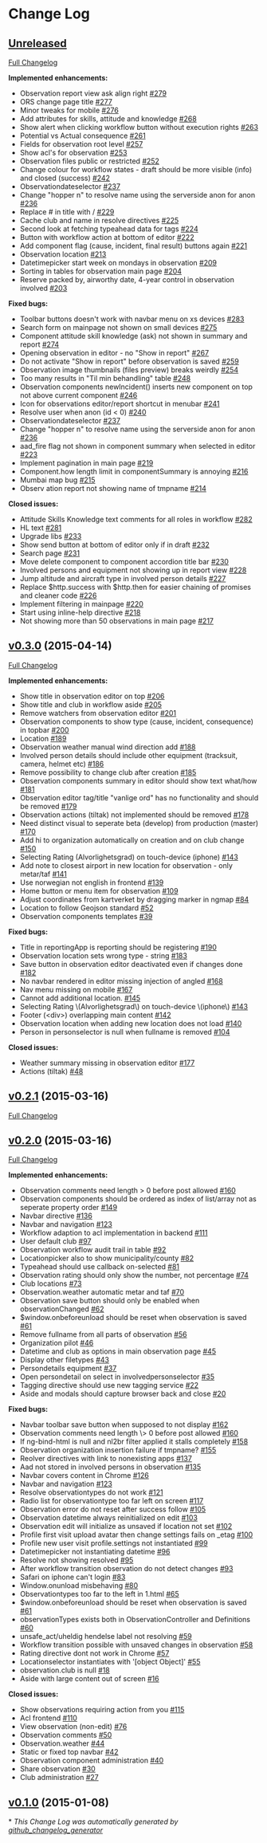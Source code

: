 # Change Log

## [Unreleased](https://github.com/fnlf/fnlf-client/tree/HEAD)

[Full Changelog](https://github.com/fnlf/fnlf-client/compare/v0.3.0...HEAD)

**Implemented enhancements:**

- Observation report view ask align right [\#279](https://github.com/FNLF/fnlf-client/issues/279)
- ORS change page title  [\#277](https://github.com/FNLF/fnlf-client/issues/277)
- Minor tweaks for mobile [\#276](https://github.com/FNLF/fnlf-client/issues/276)
- Add attributes for skills, attitude and knowledge [\#268](https://github.com/FNLF/fnlf-client/issues/268)
- Show alert when clicking workflow button without execution rights [\#263](https://github.com/FNLF/fnlf-client/issues/263)
- Potential vs Actual consequence [\#261](https://github.com/FNLF/fnlf-client/issues/261)
- Fields for observation root level [\#257](https://github.com/FNLF/fnlf-client/issues/257)
- Show acl's for observation [\#253](https://github.com/FNLF/fnlf-client/issues/253)
- Observation files public or restricted [\#252](https://github.com/FNLF/fnlf-client/issues/252)
- Change colour for workflow states - draft should be more visible \(info\) and closed \(success\) [\#242](https://github.com/FNLF/fnlf-client/issues/242)
- Observationdateselector [\#237](https://github.com/FNLF/fnlf-client/issues/237)
- Change "hopper n" to resolve name using the serverside anon for anon [\#236](https://github.com/FNLF/fnlf-client/issues/236)
- Replace \# in title with / [\#229](https://github.com/FNLF/fnlf-client/issues/229)
- Cache club and name in resolve directives [\#225](https://github.com/FNLF/fnlf-client/issues/225)
- Second look at fetching typeahead data for tags [\#224](https://github.com/FNLF/fnlf-client/issues/224)
- Button with workflow action at bottom of editor [\#222](https://github.com/FNLF/fnlf-client/issues/222)
- Add component flag \(cause, incident, final result\) buttons again [\#221](https://github.com/FNLF/fnlf-client/issues/221)
- Observation location  [\#213](https://github.com/FNLF/fnlf-client/issues/213)
- Datetimepicker start week on mondays in observation [\#209](https://github.com/FNLF/fnlf-client/issues/209)
- Sorting in tables for observation main page [\#204](https://github.com/FNLF/fnlf-client/issues/204)
- Reserve packed by, airworthy date, 4-year control in observation involved [\#203](https://github.com/FNLF/fnlf-client/issues/203)

**Fixed bugs:**

- Toolbar buttons doesn't work with navbar menu on xs devices [\#283](https://github.com/FNLF/fnlf-client/issues/283)
- Search form on mainpage not shown on small devices [\#275](https://github.com/FNLF/fnlf-client/issues/275)
- Component attitude skill knowledge \(ask\) not shown in summary and report [\#274](https://github.com/FNLF/fnlf-client/issues/274)
- Opening observation in editor - no "Show in report" [\#267](https://github.com/FNLF/fnlf-client/issues/267)
- Do not activate "Show in report" before observation is saved [\#259](https://github.com/FNLF/fnlf-client/issues/259)
- Observation image thumbnails \(files preview\) breaks weirdly  [\#254](https://github.com/FNLF/fnlf-client/issues/254)
- Too many results in "Til min behandling" table [\#248](https://github.com/FNLF/fnlf-client/issues/248)
- Observation components newIncident\(\) inserts new component on top not above current component [\#246](https://github.com/FNLF/fnlf-client/issues/246)
- Icon for observations editor/report shortcut in menubar [\#241](https://github.com/FNLF/fnlf-client/issues/241)
- Resolve user when anon \(id \< 0\) [\#240](https://github.com/FNLF/fnlf-client/issues/240)
- Observationdateselector [\#237](https://github.com/FNLF/fnlf-client/issues/237)
- Change "hopper n" to resolve name using the serverside anon for anon [\#236](https://github.com/FNLF/fnlf-client/issues/236)
- aad\_fire flag not shown in component summary when selected in editor [\#223](https://github.com/FNLF/fnlf-client/issues/223)
- Implement pagination in main page [\#219](https://github.com/FNLF/fnlf-client/issues/219)
- Component.how length limit in componentSummary is annoying [\#216](https://github.com/FNLF/fnlf-client/issues/216)
- Mumbai map bug [\#215](https://github.com/FNLF/fnlf-client/issues/215)
- Observ ation report not showing name of tmpname [\#214](https://github.com/FNLF/fnlf-client/issues/214)

**Closed issues:**

- Attitude Skills Knowledge text comments for all roles in workflow [\#282](https://github.com/FNLF/fnlf-client/issues/282)
- HL text [\#281](https://github.com/FNLF/fnlf-client/issues/281)
- Upgrade libs [\#233](https://github.com/FNLF/fnlf-client/issues/233)
- Show send button at bottom of editor only if in draft [\#232](https://github.com/FNLF/fnlf-client/issues/232)
- Search page [\#231](https://github.com/FNLF/fnlf-client/issues/231)
- Move delete component to component accordion title bar [\#230](https://github.com/FNLF/fnlf-client/issues/230)
- Involved persons and equipment not showing up in report view [\#228](https://github.com/FNLF/fnlf-client/issues/228)
- Jump altitude and aircraft type in involved person details [\#227](https://github.com/FNLF/fnlf-client/issues/227)
- Replace $http.success with $http.then for easier chaining of promises and cleaner code [\#226](https://github.com/FNLF/fnlf-client/issues/226)
- Implement filtering in mainpage [\#220](https://github.com/FNLF/fnlf-client/issues/220)
- Start using inline-help directive [\#218](https://github.com/FNLF/fnlf-client/issues/218)
- Not showing more than 50 observations in main page [\#217](https://github.com/FNLF/fnlf-client/issues/217)

## [v0.3.0](https://github.com/fnlf/fnlf-client/tree/v0.3.0) (2015-04-14)
[Full Changelog](https://github.com/fnlf/fnlf-client/compare/v0.2.1...v0.3.0)

**Implemented enhancements:**

- Show title in observation editor on top [\#206](https://github.com/FNLF/fnlf-client/issues/206)
- Show title and club in workflow aside [\#205](https://github.com/FNLF/fnlf-client/issues/205)
- Remove watchers from observation editor [\#201](https://github.com/FNLF/fnlf-client/issues/201)
- Observation components to show type \(cause, incident, consequence\) in topbar [\#200](https://github.com/FNLF/fnlf-client/issues/200)
- Location [\#189](https://github.com/FNLF/fnlf-client/issues/189)
- Observation weather manual wind direction add [\#188](https://github.com/FNLF/fnlf-client/issues/188)
- Involved person details should include other equipment \(tracksuit, camera, helmet etc\)  [\#186](https://github.com/FNLF/fnlf-client/issues/186)
- Remove possibility to change club after creation [\#185](https://github.com/FNLF/fnlf-client/issues/185)
- Observation components summary in editor should show text what/how [\#181](https://github.com/FNLF/fnlf-client/issues/181)
- Observation editor tag/title "vanlige ord" has no functionality and should be removed [\#179](https://github.com/FNLF/fnlf-client/issues/179)
- Observation actions \(tiltak\) not implemented should be removed [\#178](https://github.com/FNLF/fnlf-client/issues/178)
- Need distinct visual to seperate beta \(develop\) from production \(master\) [\#170](https://github.com/FNLF/fnlf-client/issues/170)
- Add hi to organization automatically on creation and on club change [\#150](https://github.com/FNLF/fnlf-client/issues/150)
- Selecting Rating \(Alvorlighetsgrad\) on touch-device \(iphone\) [\#143](https://github.com/FNLF/fnlf-client/issues/143)
- Add note to closest airport in new location for observation - only metar/taf [\#141](https://github.com/FNLF/fnlf-client/issues/141)
- Use norwegian not english in frontend [\#139](https://github.com/FNLF/fnlf-client/issues/139)
- Home button or menu item for observation [\#109](https://github.com/FNLF/fnlf-client/issues/109)
- Adjust coordinates from kartverket by dragging marker in ngmap [\#84](https://github.com/FNLF/fnlf-client/issues/84)
- Location to follow Geojson standard [\#52](https://github.com/FNLF/fnlf-client/issues/52)
- Observation components templates [\#39](https://github.com/FNLF/fnlf-client/issues/39)

**Fixed bugs:**

- Title in reportingApp is reporting should be registering [\#190](https://github.com/FNLF/fnlf-client/issues/190)
- Observation location sets wrong type - string [\#183](https://github.com/FNLF/fnlf-client/issues/183)
- Save button in observation editor deactivated even if changes done [\#182](https://github.com/FNLF/fnlf-client/issues/182)
- No navbar rendered in editor missing injection of angled [\#168](https://github.com/FNLF/fnlf-client/issues/168)
- Nav menu missing on mobile [\#167](https://github.com/FNLF/fnlf-client/issues/167)
- Cannot add additional location. [\#145](https://github.com/FNLF/fnlf-client/issues/145)
- Selecting Rating \\(Alvorlighetsgrad\\) on touch-device \\(iphone\\) [\#143](https://github.com/FNLF/fnlf-client/issues/143)
- Footer \(\<div\>\) overlapping main content [\#142](https://github.com/FNLF/fnlf-client/issues/142)
- Observation location when adding new location does not load [\#140](https://github.com/FNLF/fnlf-client/issues/140)
- Person in personselector is null when fullname is removed [\#104](https://github.com/FNLF/fnlf-client/issues/104)

**Closed issues:**

- Weather summary missing in observation editor [\#177](https://github.com/FNLF/fnlf-client/issues/177)
- Actions \(tiltak\) [\#48](https://github.com/FNLF/fnlf-client/issues/48)

## [v0.2.1](https://github.com/fnlf/fnlf-client/tree/v0.2.1) (2015-03-16)
[Full Changelog](https://github.com/fnlf/fnlf-client/compare/v0.2.0...v0.2.1)

## [v0.2.0](https://github.com/fnlf/fnlf-client/tree/v0.2.0) (2015-03-16)
[Full Changelog](https://github.com/fnlf/fnlf-client/compare/v0.1.0...v0.2.0)

**Implemented enhancements:**

- Observation comments need length \> 0 before post allowed [\#160](https://github.com/FNLF/fnlf-client/issues/160)
- Observation components should be ordered as index of list/array not as seperate property order [\#149](https://github.com/FNLF/fnlf-client/issues/149)
- Navbar directive [\#136](https://github.com/FNLF/fnlf-client/issues/136)
- Navbar and navigation [\#123](https://github.com/FNLF/fnlf-client/issues/123)
- Workflow adaption to acl implementation in backend [\#111](https://github.com/FNLF/fnlf-client/issues/111)
- User default club [\#97](https://github.com/FNLF/fnlf-client/issues/97)
- Observation workflow audit trail in table [\#92](https://github.com/FNLF/fnlf-client/issues/92)
- Locationpicker also to show municipality/county [\#82](https://github.com/FNLF/fnlf-client/issues/82)
- Typeahead should use callback on-selected [\#81](https://github.com/FNLF/fnlf-client/issues/81)
- Observation rating should only show the number, not percentage [\#74](https://github.com/FNLF/fnlf-client/issues/74)
- Club locations [\#73](https://github.com/FNLF/fnlf-client/issues/73)
- Observation.weather automatic metar and taf [\#70](https://github.com/FNLF/fnlf-client/issues/70)
- Observation save button should only be enabled when observationChanged [\#62](https://github.com/FNLF/fnlf-client/issues/62)
- $window.onbeforeunload should be reset when observation is saved [\#61](https://github.com/FNLF/fnlf-client/issues/61)
- Remove fullname from all parts of observation [\#56](https://github.com/FNLF/fnlf-client/issues/56)
- Organization pilot [\#46](https://github.com/FNLF/fnlf-client/issues/46)
- Datetime and club as options in main observation page [\#45](https://github.com/FNLF/fnlf-client/issues/45)
- Display other filetypes [\#43](https://github.com/FNLF/fnlf-client/issues/43)
- Persondetails equipment [\#37](https://github.com/FNLF/fnlf-client/issues/37)
- Open persondetail on select in involvedpersonselector [\#35](https://github.com/FNLF/fnlf-client/issues/35)
- Tagging directive should use new tagging service [\#22](https://github.com/FNLF/fnlf-client/issues/22)
- Aside and modals should capture browser back and close [\#20](https://github.com/FNLF/fnlf-client/issues/20)

**Fixed bugs:**

- Navbar toolbar save button when supposed to not display [\#162](https://github.com/FNLF/fnlf-client/issues/162)
- Observation comments need length \\> 0 before post allowed [\#160](https://github.com/FNLF/fnlf-client/issues/160)
- If ng-bind-html is null and nl2br filter applied it stalls completely [\#158](https://github.com/FNLF/fnlf-client/issues/158)
- Observation organization insertion failure if tmpname? [\#155](https://github.com/FNLF/fnlf-client/issues/155)
- Reolver directives with link to nonexisting apps [\#137](https://github.com/FNLF/fnlf-client/issues/137)
- Aad not stored in involved persons in observation [\#135](https://github.com/FNLF/fnlf-client/issues/135)
- Navbar covers content in Chrome [\#126](https://github.com/FNLF/fnlf-client/issues/126)
- Navbar and navigation [\#123](https://github.com/FNLF/fnlf-client/issues/123)
- Resolve observationtypes do not work [\#121](https://github.com/FNLF/fnlf-client/issues/121)
- Radio list for observationtype too far left on screen [\#117](https://github.com/FNLF/fnlf-client/issues/117)
- Observation error do not reset after success follow [\#105](https://github.com/FNLF/fnlf-client/issues/105)
- Observation datetime always reinitialized on edit [\#103](https://github.com/FNLF/fnlf-client/issues/103)
- Observation edit will initialize as unsaved if location not set [\#102](https://github.com/FNLF/fnlf-client/issues/102)
- Profile first visit upload avatar then change settings fails on \_etag [\#100](https://github.com/FNLF/fnlf-client/issues/100)
- Profile new user visit profile.settings not instantiated [\#99](https://github.com/FNLF/fnlf-client/issues/99)
- Datetimepicker not instantiating datetime [\#96](https://github.com/FNLF/fnlf-client/issues/96)
- Resolve not showing resolved [\#95](https://github.com/FNLF/fnlf-client/issues/95)
- After workflow transition observation do not detect changes [\#93](https://github.com/FNLF/fnlf-client/issues/93)
- Safari on iphone can't login [\#83](https://github.com/FNLF/fnlf-client/issues/83)
- Window.onunload misbehaving [\#80](https://github.com/FNLF/fnlf-client/issues/80)
- Observationtypes too far to the left in 1.html [\#65](https://github.com/FNLF/fnlf-client/issues/65)
- $window.onbeforeunload should be reset when observation is saved [\#61](https://github.com/FNLF/fnlf-client/issues/61)
- observationTypes exists both in ObservationController and Definitions [\#60](https://github.com/FNLF/fnlf-client/issues/60)
- unsafe\_act/uheldig hendelse label not resolving [\#59](https://github.com/FNLF/fnlf-client/issues/59)
- Workflow transition possible with unsaved changes in observation [\#58](https://github.com/FNLF/fnlf-client/issues/58)
- Rating directive dont not work in Chrome [\#57](https://github.com/FNLF/fnlf-client/issues/57)
- Locationselector instantiates with '\[object Object\]' [\#55](https://github.com/FNLF/fnlf-client/issues/55)
- observation.club is null [\#18](https://github.com/FNLF/fnlf-client/issues/18)
- Aside with large content out of screen [\#16](https://github.com/FNLF/fnlf-client/issues/16)

**Closed issues:**

- Show observations requiring action from you [\#115](https://github.com/FNLF/fnlf-client/issues/115)
- Acl frontend [\#110](https://github.com/FNLF/fnlf-client/issues/110)
- View observation \(non-edit\) [\#76](https://github.com/FNLF/fnlf-client/issues/76)
- Observation comments [\#50](https://github.com/FNLF/fnlf-client/issues/50)
- Observation.weather [\#44](https://github.com/FNLF/fnlf-client/issues/44)
- Static or fixed top navbar [\#42](https://github.com/FNLF/fnlf-client/issues/42)
- Observation component administration [\#40](https://github.com/FNLF/fnlf-client/issues/40)
- Share observation [\#30](https://github.com/FNLF/fnlf-client/issues/30)
- Club administration [\#27](https://github.com/FNLF/fnlf-client/issues/27)

## [v0.1.0](https://github.com/fnlf/fnlf-client/tree/v0.1.0) (2015-01-08)


\* *This Change Log was automatically generated by [github_changelog_generator](https://github.com/skywinder/Github-Changelog-Generator)*